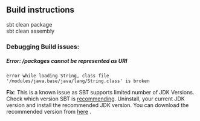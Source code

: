 ## Build instructions

sbt clean package <br>
sbt clean assembly

### Debugging Build issues:
##### Error: /packages cannot be represented as URI
    error while loading String, class file '/modules/java.base/java/lang/String.class' is broken
**Fix**: This is a known issue as SBT supports limited number of JDK Versions. Check which version SBT is [recommending](https://www.scala-sbt.org/1.x/docs/Setup.html). Uninstall, your current JDK version and install the recommended JDK version. You can download the recommended version from [here](https://adoptopenjdk.net/) .

 
